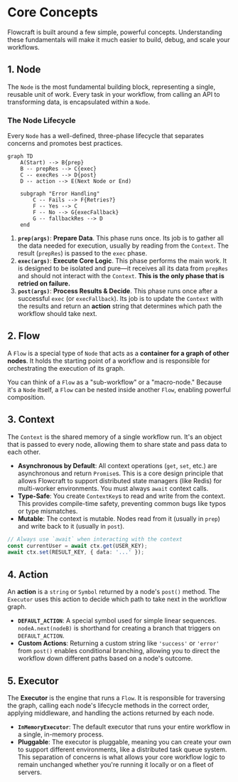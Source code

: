 # Core Concepts

Flowcraft is built around a few simple, powerful concepts. Understanding these fundamentals will make it much easier to build, debug, and scale your workflows.

## 1. Node

The `Node` is the most fundamental building block, representing a single, reusable unit of work. Every task in your workflow, from calling an API to transforming data, is encapsulated within a `Node`.

### The Node Lifecycle

Every `Node` has a well-defined, three-phase lifecycle that separates concerns and promotes best practices.

```mermaid
graph TD
    A(Start) --> B{prep}
    B -- prepRes --> C{exec}
    C -- execRes --> D{post}
    D -- action --> E(Next Node or End)

    subgraph "Error Handling"
        C -- Fails --> F{Retries?}
        F -- Yes --> C
        F -- No --> G{execFallback}
        G -- fallbackRes --> D
    end
```

1.  **`prep(args)`**: **Prepare Data**. This phase runs once. Its job is to gather all the data needed for execution, usually by reading from the `Context`. The result (`prepRes`) is passed to the `exec` phase.
2.  **`exec(args)`**: **Execute Core Logic**. This phase performs the main work. It is designed to be isolated and pure—it receives all its data from `prepRes` and should not interact with the `Context`. **This is the only phase that is retried on failure.**
3.  **`post(args)`**: **Process Results & Decide**. This phase runs once after a successful `exec` (or `execFallback`). Its job is to update the `Context` with the results and return an **action** string that determines which path the workflow should take next.

## 2. Flow

A `Flow` is a special type of `Node` that acts as a **container for a graph of other nodes**. It holds the starting point of a workflow and is responsible for orchestrating the execution of its graph.

You can think of a `Flow` as a "sub-workflow" or a "macro-node." Because it's a `Node` itself, a `Flow` can be nested inside another `Flow`, enabling powerful composition.

## 3. Context

The `Context` is the shared memory of a single workflow run. It's an object that is passed to every node, allowing them to share state and pass data to each other.

-   **Asynchronous by Default**: All context operations (`get`, `set`, etc.) are asynchronous and return `Promise`s. This is a core design principle that allows Flowcraft to support distributed state managers (like Redis) for multi-worker environments. You must always `await` context calls.
-   **Type-Safe**: You create `ContextKey`s to read and write from the context. This provides compile-time safety, preventing common bugs like typos or type mismatches.
-   **Mutable**: The context is mutable. Nodes read from it (usually in `prep`) and write back to it (usually in `post`).

```typescript
// Always use `await` when interacting with the context
const currentUser = await ctx.get(USER_KEY);
await ctx.set(RESULT_KEY, { data: '...' });
```

## 4. Action

An **action** is a `string` or `Symbol` returned by a node's `post()` method. The `Executor` uses this action to decide which path to take next in the workflow graph.

-   **`DEFAULT_ACTION`**: A special symbol used for simple linear sequences. `nodeA.next(nodeB)` is shorthand for creating a branch that triggers on `DEFAULT_ACTION`.
-   **Custom Actions**: Returning a custom string like `'success'` or `'error'` from `post()` enables conditional branching, allowing you to direct the workflow down different paths based on a node's outcome.

## 5. Executor

The **Executor** is the engine that runs a `Flow`. It is responsible for traversing the graph, calling each node's lifecycle methods in the correct order, applying middleware, and handling the actions returned by each node.

-   **`InMemoryExecutor`**: The default executor that runs your entire workflow in a single, in-memory process.
-   **Pluggable**: The executor is pluggable, meaning you can create your own to support different environments, like a distributed task queue system. This separation of concerns is what allows your core workflow logic to remain unchanged whether you're running it locally or on a fleet of servers.
